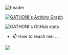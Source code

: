 ![header](https://user-images.githubusercontent.com/95654321/151125808-7e478f36-c1d1-49da-84f7-c71accf1dc62.png)

<a href="https://github.com/Finyasy/github-readme-activity-graph"><img alt="GATHONI's Activity Graph" src="https://activity-graph.herokuapp.com/graph?username=GATHONI-WANJIRA&bg_color=1F222E&color=F8D866&line=D9E650&point=FFFFFF&hide_border=true" /></a>

![GATHONI's GitHub stats](https://github-readme-stats.vercel.app/api?username=GATHONI-WANJIRA&theme=merko&show_icons=true)
- 📫 How to reach me: ...

<a href="https://git.io/streak-stats">
  <img align="center" src="https://github-readme-streak-stats.herokuapp.com/?user=GATHONI-GATHONI&theme=highcontrast" />
</a>
